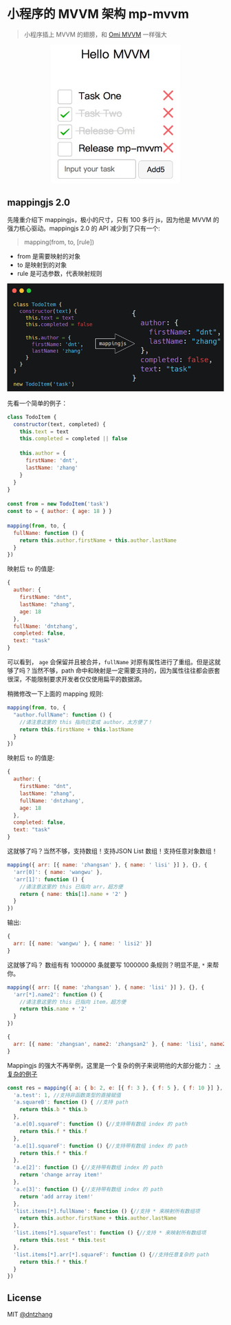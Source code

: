 # 小程序的 MVVM 架构 mp-mvvm

> 小程序插上 MVVM 的翅膀，和 [Omi MVVM](https://github.com/Tencent/omi/blob/master/tutorial/omi-mvvm.cn.md) 一样强大

<p align="center"><img src="../../assets/mp-mvvm3.jpg" alt="mp-mvvm" width="300"/></p>

## mappingjs 2.0

先隆重介绍下 mappingjs，极小的尺寸，只有 100 多行 js，因为他是 MVVM 的强力核心驱动。mappingjs 2.0 的 API 减少到了只有一个:

> mapping(from, to, [rule])

* from 是需要映射的对象
* to 是映射到的对象
* rule 是可选参数，代表映射规则

<p align="center"><img src="../../assets/mappingjs.png" alt="mappingjs" /></p>

先看一个简单的例子：


```js
class TodoItem {
  constructor(text, completed) {
    this.text = text
    this.completed = completed || false

    this.author = {
      firstName: 'dnt',
      lastName: 'zhang'
    }
  }
}

const from = new TodoItem('task')
const to = { author: { age: 18 } }

mapping(from, to, {
  fullName: function () {
    return this.author.firstName + this.author.lastName
  }
})
```

映射后 `to` 的值是:

```js
{
  author: {
    firstName: "dnt",
    lastName: "zhang",
    age: 18
  },
  fullName: 'dntzhang',
  completed: false,
  text: "task"
}
```

可以看到， `age` 会保留并且被合并，`fullName` 对原有属性进行了重组。但是这就够了吗？当然不够，path 命中和映射是一定需要支持的，因为属性往往都会嵌套很深，不能限制要求开发者仅仅使用扁平的数据源。

稍微修改一下上面的 mapping 规则:

```js
mapping(from, to, {
  "author.fullName": function () {
    //请注意这里的 this 指向已变成 author，太方便了！
    return this.firstName + this.lastName
  }
})
```

映射后 `to` 的值是:

```js
{
  author: {
    firstName: "dnt",
    lastName: "zhang",
    fullName: 'dntzhang',
    age: 18
  },
  completed: false,
  text: "task"
}
```

这就够了吗？当然不够，支持数组！支持JSON List 数组！支持任意对象数组！

```js
mapping({ arr: [{ name: 'zhangsan' }, { name: ' lisi' }] }, {}, {
  'arr[0]': { name: 'wangwu' },
  'arr[1]': function () {
    //请注意这里的 this 已指向 arr，超方便
    return { name: this[1].name + '2' }
  }
})
```

输出:

```js
{
  arr: [{ name: 'wangwu' }, { name: ' lisi2' }]
}
```

这就够了吗？ 数组有有 1000000 条就要写 1000000 条规则？明显不是, `*` 来帮你。

```js
mapping({ arr: [{ name: 'zhangsan' }, { name: 'lisi' }] }, {}, {
  'arr[*].name2': function () {
    //请注意这里的 this 已指向 item，超方便
    return this.name + '2'
  }
})
```

```js
{
  arr: [{ name: 'zhangsan', name2: 'zhangsan2' }, { name: 'lisi', name2: 'lisi2' }]
}
```

Mappingjs 的强大不再举例，这里是一个复杂的例子来说明他的大部分能力：
[→ 复杂的例子](https://github.com/Tencent/omi/blob/master/packages/mappingjs/test/test.js#L250-L276)

```js
const res = mapping({ a: { b: 2, e: [{ f: 3 }, { f: 5 }, { f: 10 }] }, list: list }, {}, {
  'a.test': 1, //支持非函数类型的直接赋值
  'a.squareB': function () { //支持 path
    return this.b * this.b
  },
  'a.e[0].squareF': function () {//支持带有数组 index 的 path
    return this.f * this.f
  },
  'a.e[1].squareF': function () {//支持带有数组 index 的 path
    return this.f * this.f
  },
  'a.e[2]': function () {//支持带有数组 index 的 path
    return 'change array item!'
  },
  'a.e[3]': function () {//支持带有数组 index 的 path
    return 'add array item!'
  },
  'list.items[*].fullName': function () {//支持 * 来映射所有数组项
    return this.author.firstName + this.author.lastName
  },
  'list.items[*].squareTest': function () {//支持 * 来映射所有数组项
    return this.test * this.test
  },
  'list.items[*].arr[*].squareF': function () {//支持任意复杂的 path
    return this.f * this.f
  }
})
```

## License
MIT [@dntzhang](https://github.com/dntzhang)
